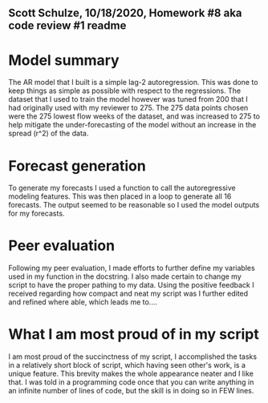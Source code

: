 ## Scott Schulze, 10/18/2020, Homework #8 aka code review #1 readme

# Model summary

The AR model that I built is a simple lag-2 autoregression. This was done to keep things as simple as possible with respect to the regressions. The dataset that I used to train the model however was tuned from 200 that I had originally used with my reviewer to 275. The 275 data points chosen were the 275 lowest flow weeks of the dataset, and was increased to 275 to help mitigate the under-forecasting of the model without an increase in the spread (r^2) of the data.

# Forecast generation

To generate my forecasts I used a function to call the autoregressive modeling features. This was then placed in a loop to generate all 16 forecasts. The output seemed to be reasonable so I used the model outputs for my forecasts.

# Peer evaluation

Following my peer evaluation, I made efforts to further define my variables used in my function in the docstring. I also made certain to change my script to have the proper pathing to my data. Using the positive feedback I received regarding how compact and neat my script was I further edited and refined where able, which leads me to....

# What I am most proud of in my script

I am most proud of the succinctness of my script, I accomplished the tasks in a relatively short block of script, which having seen other's work, is a unique feature. This brevity makes the whole appearance neater and I like that. I was told in a programming code once that you can write anything in an infinite number of lines of code, but the skill is in doing so in FEW lines.
